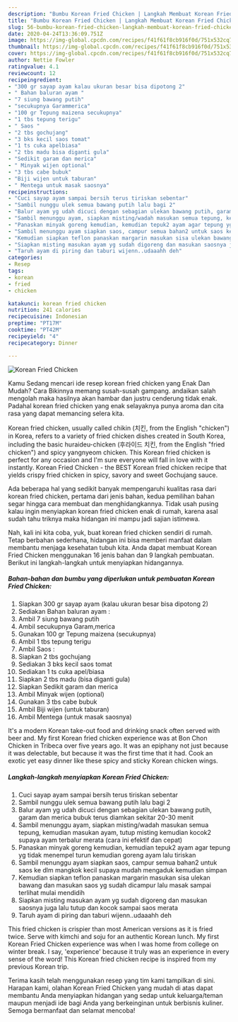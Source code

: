 ```yaml
---
description: "Bumbu Korean Fried Chicken | Langkah Membuat Korean Fried Chicken Yang Enak Dan Lezat"
title: "Bumbu Korean Fried Chicken | Langkah Membuat Korean Fried Chicken Yang Enak Dan Lezat"
slug: 56-bumbu-korean-fried-chicken-langkah-membuat-korean-fried-chicken-yang-enak-dan-lezat
date: 2020-04-24T13:36:09.751Z
image: https://img-global.cpcdn.com/recipes/f41f61f8cb916f0d/751x532cq70/korean-fried-chicken-foto-resep-utama.jpg
thumbnail: https://img-global.cpcdn.com/recipes/f41f61f8cb916f0d/751x532cq70/korean-fried-chicken-foto-resep-utama.jpg
cover: https://img-global.cpcdn.com/recipes/f41f61f8cb916f0d/751x532cq70/korean-fried-chicken-foto-resep-utama.jpg
author: Nettie Fowler
ratingvalue: 4.1
reviewcount: 12
recipeingredient:
- "300 gr sayap ayam kalau ukuran besar bisa dipotong 2"
- " Bahan baluran ayam "
- "7 siung bawang putih"
- "secukupnya Garammerica"
- "100 gr Tepung maizena secukupnya"
- "1 tbs tepung terigu"
- " Saos "
- "2 tbs gochujang"
- "3 bks kecil saos tomat"
- "1 ts cuka apelbiasa"
- "2 tbs madu bisa diganti gula"
- "Sedikit garam dan merica"
- " Minyak wijen optional"
- "3 tbs cabe bubuk"
- "Biji wijen untuk taburan"
- " Mentega untuk masak saosnya"
recipeinstructions:
- "Cuci sayap ayam sampai bersih terus tiriskan sebentar"
- "Sambil nunggu ulek semua bawang putih lalu bagi 2"
- "Balur ayam yg udah dicuci dengan sebagian ulekan bawang putih, garam dan merica bubuk terus diamkan sekitar 20-30 menit"
- "Sambil menunggu ayam, siapkan misting/wadah masukan semua tepung, kemudian masukan ayam, tutup misting kemudian kocok2 supaya ayam terbalur merata (cara ini efektif dan cepat)"
- "Panaskan minyak goreng kemudian, kemudian tepuk2 ayam agar tepung yg tidak menempel turun kemudian goreng ayam lalu tiriskan"
- "Sambil menunggu ayam siapkan saos, campur semua bahan2 untuk saos ke dlm mangkok kecil supaya mudah mengaduk kemudian simpan"
- "Kemudian siapkan teflon panaskan margarin masukan sisa ulekan bawang dan masukan saos yg sudah dicampur lalu masak sampai terlihat mulai mendidih"
- "Siapkan misting masukan ayam yg sudah digoreng dan masukan saosnya juga lalu tutup dan kocok sampai saos merata"
- "Taruh ayam di piring dan taburi wijenn..udaaahh deh"
categories:
- Resep
tags:
- korean
- fried
- chicken

katakunci: korean fried chicken 
nutrition: 241 calories
recipecuisine: Indonesian
preptime: "PT17M"
cooktime: "PT42M"
recipeyield: "4"
recipecategory: Dinner

---
```



![Korean Fried Chicken](https://img-global.cpcdn.com/recipes/f41f61f8cb916f0d/751x532cq70/korean-fried-chicken-foto-resep-utama.jpg)

Kamu Sedang mencari ide resep korean fried chicken yang Enak Dan Mudah? Cara Bikinnya memang susah-susah gampang. andaikan salah mengolah maka hasilnya akan hambar dan justru cenderung tidak enak. Padahal korean fried chicken yang enak selayaknya punya aroma dan cita rasa yang dapat memancing selera kita.

Korean fried chicken, usually called chikin (치킨, from the English &#34;chicken&#34;) in Korea, refers to a variety of fried chicken dishes created in South Korea, including the basic huraideu-chicken (후라이드 치킨, from the English &#34;fried chicken&#34;) and spicy yangnyeom chicken. This Korean fried chicken is perfect for any occasion and I&#39;m sure everyone will fall in love with it instantly. Korean Fried Chicken - the BEST Korean fried chicken recipe that yields crispy fried chicken in spicy, savory and sweet Gochujang sauce.

Ada beberapa hal yang sedikit banyak mempengaruhi kualitas rasa dari korean fried chicken, pertama dari jenis bahan, kedua pemilihan bahan segar hingga cara membuat dan menghidangkannya. Tidak usah pusing kalau ingin menyiapkan korean fried chicken enak di rumah, karena asal sudah tahu triknya maka hidangan ini mampu jadi sajian istimewa.


Nah, kali ini kita coba, yuk, buat korean fried chicken sendiri di rumah. Tetap berbahan sederhana, hidangan ini bisa memberi manfaat dalam membantu menjaga kesehatan tubuh kita. Anda dapat membuat Korean Fried Chicken menggunakan 16 jenis bahan dan 9 langkah pembuatan. Berikut ini langkah-langkah untuk menyiapkan hidangannya.

<!--inarticleads1-->

##### Bahan-bahan dan bumbu yang diperlukan untuk pembuatan Korean Fried Chicken:

1. Siapkan 300 gr sayap ayam (kalau ukuran besar bisa dipotong 2)
1. Sediakan  Bahan baluran ayam :
1. Ambil 7 siung bawang putih
1. Ambil secukupnya Garam,merica
1. Gunakan 100 gr Tepung maizena (secukupnya)
1. Ambil 1 tbs tepung terigu
1. Ambil  Saos :
1. Siapkan 2 tbs gochujang
1. Sediakan 3 bks kecil saos tomat
1. Sediakan 1 ts cuka apel/biasa
1. Siapkan 2 tbs madu (bisa diganti gula)
1. Siapkan Sedikit garam dan merica
1. Ambil  Minyak wijen (optional)
1. Gunakan 3 tbs cabe bubuk
1. Ambil Biji wijen (untuk taburan)
1. Ambil  Mentega (untuk masak saosnya)


It&#39;s a modern Korean take-out food and drinking snack often served with beer and. My first Korean fried chicken experience was at Bon Chon Chicken in Tribeca over five years ago. It was an epiphany not just because it was delectable, but because it was the first time that it had. Cook an exotic yet easy dinner like these spicy and sticky Korean chicken wings. 

<!--inarticleads2-->

##### Langkah-langkah menyiapkan Korean Fried Chicken:

1. Cuci sayap ayam sampai bersih terus tiriskan sebentar
1. Sambil nunggu ulek semua bawang putih lalu bagi 2
1. Balur ayam yg udah dicuci dengan sebagian ulekan bawang putih, garam dan merica bubuk terus diamkan sekitar 20-30 menit
1. Sambil menunggu ayam, siapkan misting/wadah masukan semua tepung, kemudian masukan ayam, tutup misting kemudian kocok2 supaya ayam terbalur merata (cara ini efektif dan cepat)
1. Panaskan minyak goreng kemudian, kemudian tepuk2 ayam agar tepung yg tidak menempel turun kemudian goreng ayam lalu tiriskan
1. Sambil menunggu ayam siapkan saos, campur semua bahan2 untuk saos ke dlm mangkok kecil supaya mudah mengaduk kemudian simpan
1. Kemudian siapkan teflon panaskan margarin masukan sisa ulekan bawang dan masukan saos yg sudah dicampur lalu masak sampai terlihat mulai mendidih
1. Siapkan misting masukan ayam yg sudah digoreng dan masukan saosnya juga lalu tutup dan kocok sampai saos merata
1. Taruh ayam di piring dan taburi wijenn..udaaahh deh


This fried chicken is crispier than most American versions as it is fried twice. Serve with kimchi and soju for an authentic Korean lunch. My first Korean Fried Chicken experience was when I was home from college on winter break. I say, &#39;experience&#39; because it truly was an experience in every sense of the word! This Korean fried chicken recipe is inspired from my previous Korean trip. 

Terima kasih telah menggunakan resep yang tim kami tampilkan di sini. Harapan kami, olahan Korean Fried Chicken yang mudah di atas dapat membantu Anda menyiapkan hidangan yang sedap untuk keluarga/teman maupun menjadi ide bagi Anda yang berkeinginan untuk berbisnis kuliner. Semoga bermanfaat dan selamat mencoba!
